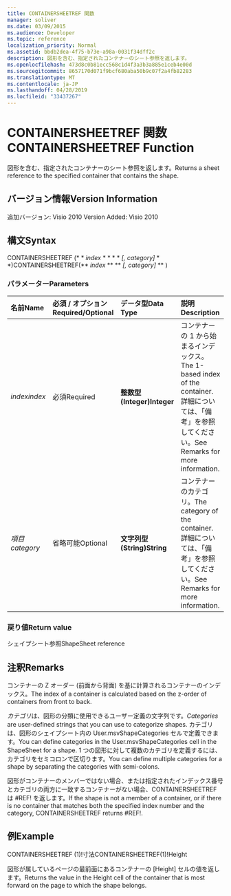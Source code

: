 ```yaml
---
title: CONTAINERSHEETREF 関数
manager: soliver
ms.date: 03/09/2015
ms.audience: Developer
ms.topic: reference
localization_priority: Normal
ms.assetid: bbdb2dea-4f75-b73e-a98a-0031f34dff2c
description: 図形を含む、指定されたコンテナーのシート参照を返します。
ms.openlocfilehash: 473d8c0b81ecc568c1d4f3a3b3a885e1ceb4e00d
ms.sourcegitcommit: 8657170d071f9bcf680aba50b9c07f2a4fb82283
ms.translationtype: MT
ms.contentlocale: ja-JP
ms.lasthandoff: 04/28/2019
ms.locfileid: "33437267"
---
```

# <a name="containersheetref-function"></a><span data-ttu-id="eb5f5-103">CONTAINERSHEETREF 関数</span><span class="sxs-lookup"><span data-stu-id="eb5f5-103">CONTAINERSHEETREF Function</span></span>

<span data-ttu-id="eb5f5-104">図形を含む、指定されたコンテナーのシート参照を返します。</span><span class="sxs-lookup"><span data-stu-id="eb5f5-104">Returns a sheet reference to the specified container that contains the shape.</span></span>
  
## <a name="version-information"></a><span data-ttu-id="eb5f5-105">バージョン情報</span><span class="sxs-lookup"><span data-stu-id="eb5f5-105">Version Information</span></span>

<span data-ttu-id="eb5f5-106">追加バージョン: Visio 2010
</span><span class="sxs-lookup"><span data-stu-id="eb5f5-106">Version Added: Visio 2010</span></span> 
  
## <a name="syntax"></a><span data-ttu-id="eb5f5-107">構文</span><span class="sxs-lookup"><span data-stu-id="eb5f5-107">Syntax</span></span>

<span data-ttu-id="eb5f5-108">CONTAINERSHEETREF (\* \* *index* \* \* \* \* *[, category]* \* \*)</span><span class="sxs-lookup"><span data-stu-id="eb5f5-108">CONTAINERSHEETREF(\*\* *index* \*\* \*\* *[, category]* \*\* )</span></span> 
  
### <a name="parameters"></a><span data-ttu-id="eb5f5-109">パラメーター</span><span class="sxs-lookup"><span data-stu-id="eb5f5-109">Parameters</span></span>

|<span data-ttu-id="eb5f5-110">**名前**</span><span class="sxs-lookup"><span data-stu-id="eb5f5-110">**Name**</span></span>|<span data-ttu-id="eb5f5-111">**必須 / オプション**</span><span class="sxs-lookup"><span data-stu-id="eb5f5-111">**Required/Optional**</span></span>|<span data-ttu-id="eb5f5-112">**データ型**</span><span class="sxs-lookup"><span data-stu-id="eb5f5-112">**Data Type**</span></span>|<span data-ttu-id="eb5f5-113">**説明**</span><span class="sxs-lookup"><span data-stu-id="eb5f5-113">**Description**</span></span>|
|:-----|:-----|:-----|:-----|
| <span data-ttu-id="eb5f5-114">_index_</span><span class="sxs-lookup"><span data-stu-id="eb5f5-114">_index_</span></span> <br/> |<span data-ttu-id="eb5f5-115">必須</span><span class="sxs-lookup"><span data-stu-id="eb5f5-115">Required</span></span>  <br/> |<span data-ttu-id="eb5f5-116">**整数型 (Integer)**</span><span class="sxs-lookup"><span data-stu-id="eb5f5-116">**Integer**</span></span> <br/> |<span data-ttu-id="eb5f5-117">コンテナーの 1 から始まるインデックス。</span><span class="sxs-lookup"><span data-stu-id="eb5f5-117">The 1-based index of the container.</span></span> <span data-ttu-id="eb5f5-118">詳細については、「備考」を参照してください。</span><span class="sxs-lookup"><span data-stu-id="eb5f5-118">See Remarks for more information.</span></span>  <br/> |
| <span data-ttu-id="eb5f5-119">_項目_</span><span class="sxs-lookup"><span data-stu-id="eb5f5-119">_category_</span></span> <br/> |<span data-ttu-id="eb5f5-120">省略可能</span><span class="sxs-lookup"><span data-stu-id="eb5f5-120">Optional</span></span>  <br/> |<span data-ttu-id="eb5f5-121">**文字列型 (String)**</span><span class="sxs-lookup"><span data-stu-id="eb5f5-121">**String**</span></span> <br/> |<span data-ttu-id="eb5f5-122">コンテナーのカテゴリ。</span><span class="sxs-lookup"><span data-stu-id="eb5f5-122">The category of the container.</span></span> <span data-ttu-id="eb5f5-123">詳細については、「備考」を参照してください。</span><span class="sxs-lookup"><span data-stu-id="eb5f5-123">See Remarks for more information.</span></span>  <br/> |
   
### <a name="return-value"></a><span data-ttu-id="eb5f5-124">戻り値</span><span class="sxs-lookup"><span data-stu-id="eb5f5-124">Return value</span></span>

<span data-ttu-id="eb5f5-125">シェイプシート参照</span><span class="sxs-lookup"><span data-stu-id="eb5f5-125">ShapeSheet reference</span></span>
  
## <a name="remarks"></a><span data-ttu-id="eb5f5-126">注釈</span><span class="sxs-lookup"><span data-stu-id="eb5f5-126">Remarks</span></span>

<span data-ttu-id="eb5f5-127">コンテナーの Z オーダー (前面から背面) を基に計算されるコンテナーのインデックス。</span><span class="sxs-lookup"><span data-stu-id="eb5f5-127">The index of a container is calculated based on the z-order of containers from front to back.</span></span>
  
 <span data-ttu-id="eb5f5-128">*カテゴリ*は、図形の分類に使用できるユーザー定義の文字列です。</span><span class="sxs-lookup"><span data-stu-id="eb5f5-128">*Categories*  are user-defined strings that you can use to categorize shapes.</span></span> <span data-ttu-id="eb5f5-129">カテゴリは、図形のシェイプシート内の User.msvShapeCategories セルで定義できます。</span><span class="sxs-lookup"><span data-stu-id="eb5f5-129">You can define categories in the User.msvShapeCategories cell in the ShapeSheet for a shape.</span></span> <span data-ttu-id="eb5f5-130">1 つの図形に対して複数のカテゴリを定義するには、カテゴリをセミコロンで区切ります。</span><span class="sxs-lookup"><span data-stu-id="eb5f5-130">You can define multiple categories for a shape by separating the categories with semi-colons.</span></span> 
  
<span data-ttu-id="eb5f5-131">図形がコンテナーのメンバーではない場合、または指定されたインデックス番号とカテゴリの両方に一致するコンテナーがない場合、CONTAINERSHEETREF は #REF! を返します。</span><span class="sxs-lookup"><span data-stu-id="eb5f5-131">If the shape is not a member of a container, or if there is no container that matches both the specified index number and the category, CONTAINERSHEETREF returns #REF!.</span></span>
  
## <a name="example"></a><span data-ttu-id="eb5f5-132">例</span><span class="sxs-lookup"><span data-stu-id="eb5f5-132">Example</span></span>

<span data-ttu-id="eb5f5-133">CONTAINERSHEETREF (1)!寸法</span><span class="sxs-lookup"><span data-stu-id="eb5f5-133">CONTAINERSHEETREF(1)!Height</span></span> 
  
<span data-ttu-id="eb5f5-134">図形が属しているページの最前面にあるコンテナーの [Height] セルの値を返します。</span><span class="sxs-lookup"><span data-stu-id="eb5f5-134">Returns the value in the Height cell of the container that is most forward on the page to which the shape belongs.</span></span> 
  

